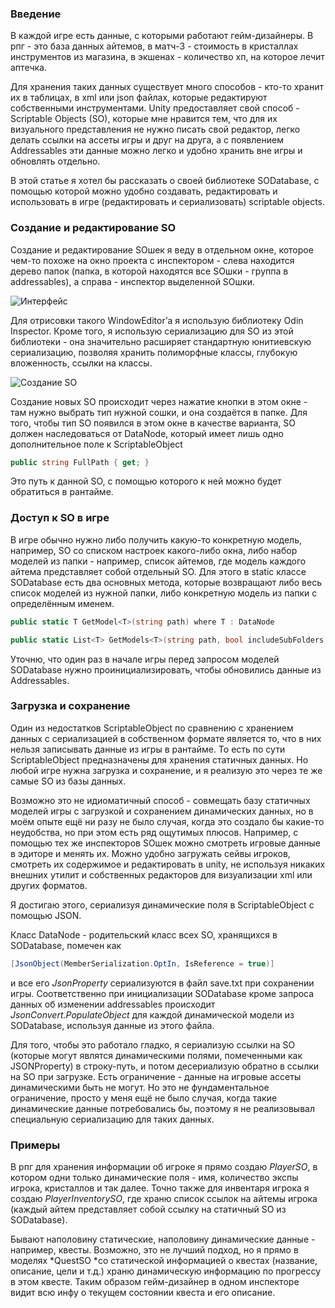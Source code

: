 ### Введение

В каждой игре есть данные, с которыми работают гейм-дизайнеры. В рпг - это база данных айтемов, в матч-3 - стоимость в кристаллах инструментов из магазина, в экшенах - количество хп, на которое лечит аптечка. 

Для хранения таких данных существует много способов - кто-то хранит их в таблицах, в xml или json файлах, которые редактируют собственными инструментами. Unity предоставляет свой способ - Scriptable Objects (SO), которые мне нравится тем, что для их визуального представления не нужно писать свой редактор, легко делать ссылки на ассеты игры и друг на друга, а с появлением Addressables эти данные можно легко и удобно хранить вне игры и обновлять отдельно.

В этой статье я хотел бы рассказать о своей библиотеке SODatabase, с помощью которой можно удобно создавать, редактировать и использовать в игре (редактировать и сериализовать) scriptable objects.

### Создание и редактирование SO

Создание и редактирование SOшек я веду в отдельном окне, которое чем-то похоже на окно проекта с инспектором - слева находится дерево папок (папка, в которой находятся все SOшки - группа в addressables), а справа - инспектор выделенной SOшки. 

![Интерфейс](https://habrastorage.org/webt/g-/at/3_/g-at3_ewbaje3clfmpwy2fdv9fw.png)

Для отрисовки такого WindowEditor’а я использую библиотеку Odin Inspector. Кроме того, я использую сериализацию для SO из этой библиотеки - она значительно расширяет стандартную юнитиевскую сериализацию, позволяя хранить полиморфные классы, глубокую вложенность, ссылки на классы.

![Создание SO](https://habrastorage.org/webt/kw/8z/6k/kw8z6kpamvb8eq2k5mkissvo4m8.png)

Создание новых SO происходит через нажатие кнопки в этом окне - там нужно выбрать тип нужной сошки, и она создаётся в папке. Для того, чтобы тип SO появился в этом окне в качестве варианта, SO должен наследоваться от DataNode, который имеет лишь одно дополнительное поле к ScriptableObject
```csharp
public string FullPath { get; }
```
Это путь к данной SO, с помощью которого к ней можно будет обратиться в рантайме.

### Доступ к SO в игре

В игре обычно нужно либо получить какую-то конкретную модель, например, SO со списком настроек какого-либо окна, либо набор моделей из папки - например, список айтемов, где модель каждого айтема представляет собой отдельный SO.
Для этого в static классе SODatabase есть два основных метода, которые возвращают либо весь список моделей из нужной папки, либо конкретную модель из папки с определённым именем.

```csharp
public static T GetModel<T>(string path) where T : DataNode   

public static List<T> GetModels<T>(string path, bool includeSubFolders = false) where T : DataNode
```


Уточню, что один раз в начале игры перед запросом моделей SODatabase нужно проинициализировать, чтобы обновились данные из Addressables.

### Загрузка и сохранение

Один из недостатков ScriptableObject по сравнению с хранением данных с сериализацией в собственном формате является то, что в них нельзя записывать данные из игры в рантайме. То есть по сути ScriptableObject предназначены для хранения статичных данных. Но любой игре нужна загрузка и сохранение, и я реализую это через те же самые SO из базы данных.

Возможно это не идиоматичный способ - совмещать базу статичных моделей игры с загрузкой и сохранением динамических данных, но в моём опыте ещё ни разу не было случая, когда это создало бы какие-то неудобства, но при этом есть ряд ощутимых плюсов. Например, с помощью тех же инспекторов SOшек можно смотреть игровые данные в эдиторе и менять их. Можно удобно загружать сейвы игроков, смотреть их содержимое и редактировать в unity, не используя никаких внешних утилит и собственных редакторов для визуализации xml или других форматов.

Я достигаю этого, сериализуя динамические поля в ScriptableObject с помощью JSON.

Класс DataNode - родительский класс всех SO, хранящихся в SODatabase, помечен как 
```csharp
[JsonObject(MemberSerialization.OptIn, IsReference = true)]
```
и все его *JsonProperty* сериализуются в файл save.txt при сохранении игры. Соответственно при инициализации SODatabase кроме запроса данных об изменении addressables происходит *JsonConvert.PopulateObject* для каждой динамической модели из SODatabase, используя данные из этого файла.

Для того, чтобы это работало гладко, я сериализую ссылки на SO (которые могут являтся динамическими полями, помеченными как JSONProperty) в строку-путь, и потом десериализую обратно в ссылки на SO при загрузке. Есть ограничение - данные на игровые ассеты динамическими быть не могут. Но это не фундаментальное ограничение, просто у меня ещё не было случая, когда такие динамические данные потребовались бы, поэтому я не реализовывал специальную сериализацию для таких данных.

### Примеры
В рпг для хранения информации об игроке я прямо создаю *PlayerSO*, в котором одни только динамические поля - имя, количество экспы игрока, кристаллов и так далее. Точно также для инвентаря игрока я создаю *PlayerInventorySO*, где храню список ссылок на айтемы игрока (каждый айтем представляет собой ссылку на статичный SO из SODatabase).

Бывают наполовину статические, наполовину динамические данные - например, квесты. Возможно, это не лучший подход, но я прямо в моделях *QuestSO *со статической информацией о квестах (название, описание, цели и т.д.) храню динамическую информацию по прогрессу в этом квесте. Таким образом гейм-дизайнер в одном инспекторе видит всю инфу о текущем состоянии квеста и его описание.
















